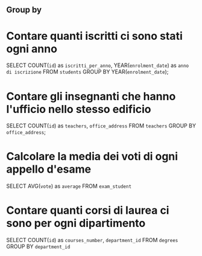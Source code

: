 ## Group by
# Contare quanti iscritti ci sono stati ogni anno
SELECT COUNT(`id`) as `iscritti_per_anno`, YEAR(`enrolment_date`) as `anno di iscrizione`
FROM `students`
GROUP BY YEAR(`enrolment_date`);

# Contare gli insegnanti che hanno l'ufficio nello stesso edificio
SELECT COUNT(`id`) as `teachers`, `office_address`
FROM `teachers`
GROUP BY `office_address`;

# Calcolare la media dei voti di ogni appello d'esame
SELECT AVG(`vote`) as `average`
FROM `exam_student`

# Contare quanti corsi di laurea ci sono per ogni dipartimento
SELECT COUNT(`id`) as `courses_number`, `department_id`
FROM `degrees`
GROUP BY `department_id`
